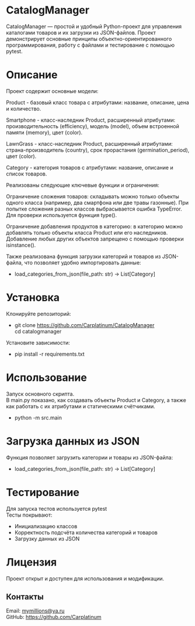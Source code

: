 # CatalogManager  
CatalogManager — простой и удобный Python-проект для управления каталогами товаров и их загрузки из JSON-файлов. Проект демонстрирует основные принципы объектно-ориентированного программирования, работу с файлами и тестирование с помощью pytest.
# Описание
Проект содержит основные модели:

Product - базовый класс товара с атрибутами: название, описание, цена и количество.

Smartphone - класс-наследник Product, расширенный атрибутами: производительность (efficiency), модель (model), объем встроенной памяти (memory), цвет (color).

LawnGrass - класс-наследник Product, расширенный атрибутами: страна-производитель (country), срок прорастания (germination_period), цвет (color).

Category - категория товаров с атрибутами: название, описание и список товаров.

Реализованы следующие ключевые функции и ограничения:

Ограничение сложения товаров: складывать можно только объекты одного класса (например, два смартфона или две травы газонные). При попытке сложения разных классов выбрасывается ошибка TypeError. Для проверки используется функция type().

Ограничение добавления продуктов в категорию: в категорию можно добавлять только объекты класса Product или его наследников. Добавление любых других объектов запрещено с помощью проверки isinstance().

Также реализована функция загрузки категорий и товаров из JSON-файла, что позволяет удобно импортировать данные:  
* load_categories_from_json(file_path: str) -> List[Category]

# Установка
Клонируйте репозиторий:  
* git clone https://github.com/Carplatinum/CatalogManager  
cd catalogmanager  

Установите зависимости:  
* pip install -r requirements.txt  

# Использование
Запуск основного скрипта.  
В main.py показано, как создавать объекты Product и Category, а также как работать с их атрибутами и статическими счётчиками.  
* python -m src.main
# Загрузка данных из JSON
Функция позволяет загрузить категории и товары из JSON-файла:  
* load_categories_from_json(file_path: str) -> List[Category]  
# Тестирование
Для запуска тестов используется pytest  
Тесты покрывают:
* Инициализацию классов
* Корректность подсчёта количества категорий и товаров
* Загрузку данных из JSON  
# Лицензия
Проект открыт и доступен для использования и модификации.
## Контакты

Email: mymillions@ya.ru  
GitHub: https://github.com/Carplatinum
